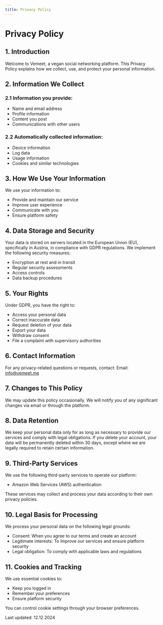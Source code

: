 ```yaml
---
title: Privacy Policy
---
```


# Privacy Policy

## 1. Introduction

Welcome to Vemeet, a vegan social networking platform. This Privacy Policy explains how we collect, use, and protect your personal information.

## 2. Information We Collect

### 2.1 Information you provide:

- Name and email address
- Profile information
- Content you post
- Communications with other users

### 2.2 Automatically collected information:

- Device information
- Log data
- Usage information
- Cookies and similar technologies

## 3. How We Use Your Information

We use your information to:

- Provide and maintain our service
- Improve user experience
- Communicate with you
- Ensure platform safety

## 4. Data Storage and Security

Your data is stored on servers located in the European Union (EU), specifically in Austria, in compliance with GDPR regulations. We implement the following security measures:

- Encryption at rest and in transit
- Regular security assessments
- Access controls
- Data backup procedures

## 5. Your Rights

Under GDPR, you have the right to:

- Access your personal data
- Correct inaccurate data
- Request deletion of your data
- Export your data
- Withdraw consent
- File a complaint with supervisory authorities

## 6. Contact Information

For any privacy-related questions or requests, contact:
Email: info@vemeet.me

## 7. Changes to This Policy

We may update this policy occasionally. We will notify you of any significant changes via email or through the platform.

## 8. Data Retention

We keep your personal data only for as long as necessary to provide our services and comply with legal obligations. If you delete your account, your data will be permanently deleted within 30 days, except where we are legally required to retain certain information.

## 9. Third-Party Services

We use the following third-party services to operate our platform:

- Amazon Web Services (AWS) authentication

These services may collect and process your data according to their own privacy policies.

## 10. Legal Basis for Processing

We process your personal data on the following legal grounds:

- Consent: When you agree to our terms and create an account
- Legitimate interests: To improve our services and ensure platform security
- Legal obligation: To comply with applicable laws and regulations

## 11. Cookies and Tracking

We use essential cookies to:

- Keep you logged in
- Remember your preferences
- Ensure platform security

You can control cookie settings through your browser preferences.

Last updated: 12.12.2024
